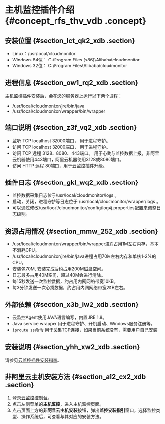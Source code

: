 # 主机监控插件介绍 {#concept_rfs_thv_vdb .concept}

## 安装位置 {#section_lct_qk2_xdb .section}

-   Linux：/usr/local/cloudmonitor
-   Windows 64位： C:\\Program Files \(x86\)\\Alibaba\\cloudmonitor
-   Windows 32位： C:\\Program Files\\Alibaba\\cloudmonitor

## 进程信息 {#section_ow1_rq2_xdb .section}

主机监控插件安装后，会在您的服务器上运行以下两个进程：

-   /usr/local/cloudmonitor/jre/bin/java
-   /usr/local/cloudmonitor/wrapper/bin/wrapper

## 端口说明 {#section_z3f_vq2_xdb .section}

-   监听 TCP localhost 32000端口， 用于进程守护。
-   访问 TCP localhost 32000端口， 用于进程守护。
-   访问 TCP 远程 3128、8080、443端口。 用于心跳与监控数据上报，非阿里云机器使用443端口，阿里云机器使用3128或8080端口。
-   访问 HTTP 远程 80端口，用于云监控插件升级。

## 插件日志 {#section_gkl_wq2_xdb .section}

-   监控数据采集日志位于/usr/local/cloudmonitor/logs 。
-   启动，关闭，进程守护等日志位于 /usr/local/cloudmonitor/wrapper/logs 。
-   可以通过修改/usr/local/cloudmonitor/config/log4j.properties配置来调整日志级别。

## 资源占用情况 {#section_mmw_252_xdb .section}

-   /usr/local/cloudmonitor/wrapper/bin/wrapper进程占用1M左右内存，基本不消耗CPU。
-   /usr/local/cloudmonitor/jre/bin/java进程占用70M左右内存和单核1-2%的CPU。
-   安装包70M, 安装完成后约占用200M磁盘空间。
-   日志最多占用40M空间，超过40M会进行清除。
-   每15秒发送一次监控数据，约占用内网网络带宽10KB。
-   每3分钟发送一次心跳数据，约占用内网网络带宽2KB左右。

## 外部依赖 {#section_x3b_lw2_xdb .section}

-   云监控Agent使用JAVA语言编写，内置JRE 1.8。
-   Java service wrapper 用于进程守护、开机启动、Windows服务注册等。
-   `iproute ss`命令 用于采集TCP连接，如果当前系统没有，需要用户自己安装

## 安装说明 {#section_yhh_xw2_xdb .section}

请参见[云监控插件安装指南](intl.zh-CN/用户指南/主机监控/云监控Agent安装.md#)。

## 非阿里云主机安装方法 {#section_a12_cx2_xdb .section}

1.  登录[云监控控制台](https://cloudmonitor.console.aliyun.com)。
2.  点击左侧菜单的**主机监控**，进入主机监控页面。
3.  点击页面上方的**非阿里云主机安装**按钮，弹出**监控安装指引**窗口，选择监控类型、操作系统后，可查看与其对应的安装方法。

